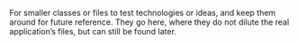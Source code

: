 For smaller classes or files to test technologies or ideas, and keep them around for future reference. They go here, where they do not dilute the real application’s files, but can still be found later.
